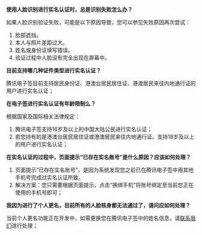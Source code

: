 **使用人脸识别进行实名认证时，总是识别失败怎么办？**

如果人脸识别验证失败，可能是以下原因导致，您可以参见失败原因再次尝试：

1. 脸部遮挡。
2. 本人与照片差距过大。
3. 姓名或身份证填写错误。
4. 验证过程中人脸没有完全出现在屏幕中。



**目前支持哪几种证件类型进行实名认证？**

腾讯电子签目前支持居民身份证、港澳台居民居住证、港澳居民来往内地通行证的用户进行实名认证；



**在电子签进行实名认证有年龄限制么？**

根据国家及国际相关法律规定：

1. 腾讯电子签支持16岁及以上的中国大陆公民进行实名认证；
2. 若您持有的是港澳台居民居住证或港澳居民来往内地通行证，支持18岁及以上的用户进行实名认证；



**在实名认证的过程中，页面提示“已存在实名账号”是什么原因？应该如何处理？**

1. 页面提示“已存在实名账号”，是因为系统发现您之前已在腾讯电子签中用其他手机号完成过实名认证所致。
2. 解决方案：您只需要根据页面提示，点击“换绑手机”将账号绑定至当前您正在使用的手机号即可；



**我因为进行了个人更名，目前所有的人脸核身都无法通过了，请问应如何处理？**

当前个人更名功能正在开发中，如需更换您在腾讯电子签中的姓名信息，请[联系我们](https://cloud.tencent.com/document/product/1323/59638)进行处理；	